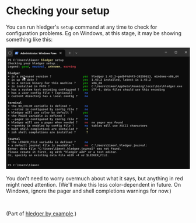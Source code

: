 # Checking your setup

You can run hledger's `setup` command at any time to check for configuration problems.
Eg on Windows, at this stage, it may be showing something like this:

![hledger setup in powershell](images/hledger-setup-1-powershell.png)

You don't need to worry overmuch about what it says, but anything in red might need attention. (We'll make this less color-dependent in future. On Windows, ignore the pager and shell completions warnings for now.)

<!--
```
$ hledger setup
PS C:\Users\Simon> hledger setup
Checking your hledger setup..
Legend: good, neutral, unknown, warning

hledger
* is a released version ?                  yes  hledger 1.43.2-gedbf4d4f3-20250613, windows-x86_64
* is up to date ?                          yes  1.43.2 installed, latest is 1.43.2
* is a native binary for this machine ?    yes  x86_64
* is installed in PATH ?                   yes  C:\Users\Simon\AppData\Roaming\local\bin\hledger.exe
* has a system text encoding configured ?  yes  UTF-8, data files should use this encoding
* has a user config file ? (optional)       no
* current directory has a local config ?    no

terminal
* the NO_COLOR variable is defined ?        no
* --color is configured by config file ?    no
* hledger will use color by default ?      yes
* the PAGER variable is defined ?           no
* --pager is configured by config file ?    no
* hledger will use a pager when needed ?    no  no pager was found
* --pretty is enabled by config file ?      no  tables will use ASCII characters
* bash shell completions are installed ?     ?
* zsh shell completions are installed ?      ?

journal
* the LEDGER_FILE variable is defined ?     no
* a default journal file is readable ?      no  C:\Users\Simon\.hledger.journal:
Error: data file "C:\Users\Simon\.hledger.journal" was not found.
Please create it first, eg with "hledger add" or a text editor.
Or, specify an existing data file with -f or $LEDGER_FILE.


PS C:\Users\Simon>
```
-->

<br>

(Part of [hledger by example](hledger-by-example.md).)
